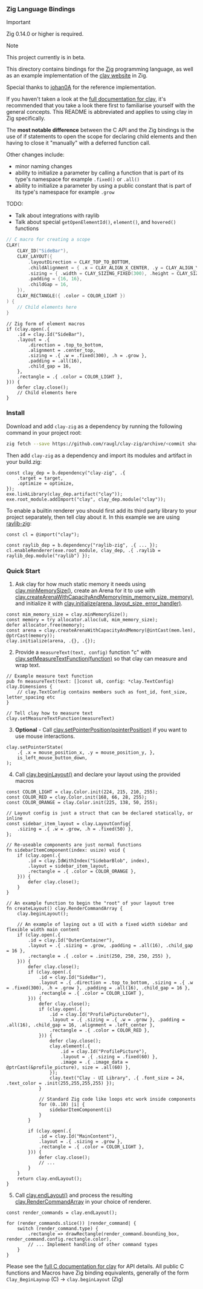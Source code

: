 ### Zig Language Bindings

> [!IMPORTANT]
> Zig 0.14.0 or higher is required.

> [!NOTE]
> This project currently is in beta.

This directory contains bindings for the [Zig](odin-lang.org) programming language, as well as an example implementation of the [clay website](https://nicbarker.com/clay) in Zig.

Special thanks to [johan0A](githubusercontent.com/johan0A) for the reference implementation.

If you haven't taken a look at the [full documentation for clay](https://github.com/nicbarker/clay/blob/main/README.md), it's recommended that you take a look there first to familiarise yourself with the general concepts. This README is abbreviated and applies to using clay in Zig specifically.

The **most notable difference** between the C API and the Zig bindings is the use of if statements to open the scope for declaring child elements and then having to close it "manually" with a deferred function call.

Other changes include:
 - minor naming changes
 - ability to initialize a parameter by calling a function that is part of its type's namespace for example `.fixed()` or `.all()`
 - ability to initialize a parameter by using a public constant that is part of its type's namespace for example `.grow` 

TODO:
 - Talk about integrations with raylib
 - Talk about special `getOpenElementId()`, `element()`, and `hovered()` functions

```c
// C macro for creating a scope
CLAY(
    CLAY_ID("SideBar"),
    CLAY_LAYOUT({
        .layoutDirection = CLAY_TOP_TO_BOTTOM,
        .childAlignment = { .x = CLAY_ALIGN_X_CENTER, .y = CLAY_ALIGN_Y_TOP  },
        .sizing = { .width = CLAY_SIZING_FIXED(300), .height = CLAY_SIZING_GROW() },
        .padding = {16, 16},
        .childGap = 16,
    }),
    CLAY_RECTANGLE({ .color = COLOR_LIGHT })
) {
    // Child elements here
}
```

```zig
// Zig form of element macros
if (clay.open(.{
    .id = clay.Id("SideBar"),
    .layout = .{
        .direction = .top_to_bottom,
        .alignment = .center_top,
        .sizing = .{ .w = .fixed(300), .h = .grow },
        .padding = .all(16),
        .child_gap = 16,
    },
    .rectangle = .{ .color = COLOR_LIGHT },
})) {
    defer clay.close();
    // Child elements here
}
```

### Install

Download and add `clay-zig` as a dependency by running the following command in your project root:
```sh
zig fetch --save https://github.com/raugl/clay-zig/archive/<commit sha>.tar.gz
```
Then add `clay-zig` as a dependency and import its modules and artifact in your build.zig:
```zig
const clay_dep = b.dependency("clay-zig", .{
    .target = target,
    .optimize = optimize,
});
exe.linkLibrary(clay_dep.artifact("clay"));
exe.root_module.addImport("clay", clay_dep.module("clay"));
```
To enable a builtin renderer you should first add its third party library to your project separately, then tell clay about it. In this example we are using [raylib-zig](https://github.com/Not-Nik/raylib-zig):
```zig
const cl = @import("clay");

const raylib_dep = b.dependency("raylib-zig", .{ ... });
cl.enableRenderer(exe.root_module, clay_dep, .{ .raylib = raylib_dep.module("raylib") });
```

### Quick Start

1. Ask clay for how much static memory it needs using [clay.minMemorySize()](https://github.com/nicbarker/clay/blob/main/README.md#clay_minmemorysize), create an Arena for it to use with [clay.createArenaWithCapacityAndMemory(min_memory_size, memory)](https://github.com/nicbarker/clay/blob/main/README.md#clay_createarenawithcapacityandmemory), and initialize it with [clay.initialize(arena, layout_size, error_handler)](https://github.com/nicbarker/clay/blob/main/README.md#clay_initialize).

```zig
const mim_memory_size = clay.minMemorySize();
const memory = try allocator.alloc(u8, mim_memory_size);
defer allocator.free(memory);
const arena = clay.createArenaWithCapacityAndMemory(@intCast(mem.len), @ptrCast(memory));
clay.initialize(arena, .{}, .{});
```

2. Provide a `measureText(text, config)` function "c" with [clay.setMeasureTextFunction(function)](https://github.com/nicbarker/clay/blob/main/README.md#clay_setmeasuretextfunction) so that clay can measure and wrap text.

```zig
// Example measure text function
pub fn measureText(text: []const u8, config: *clay.TextConfig) clay.Dimensions {
    // clay.TextConfig contains members such as font_id, font_size, letter_spacing etc
}

// Tell clay how to measure text
clay.setMeasureTextFunction(measureText)
```

3. **Optional** - Call [clay.setPointerPosition(pointerPosition)](https://github.com/nicbarker/clay/blob/main/README.md#clay_setpointerposition) if you want to use mouse interactions.

```zig
clay.setPointerState(
    .{ .x = mouse_position_x, .y = mouse_position_y, },
    is_left_mouse_button_down,
);
```

4. Call [clay.beginLayout()](https://github.com/nicbarker/clay/blob/main/README.md#clay_beginlayout) and declare your layout using the provided macros

```zig
const COLOR_LIGHT = clay.Color.init(224, 215, 210, 255);
const COLOR_RED = clay.Color.init(168, 66, 28, 255);
const COLOR_ORANGE = clay.Color.init(225, 138, 50, 255);

// Layout config is just a struct that can be declared statically, or inline
const sidebar_item_layout = clay.LayoutConfig{
    .sizing = .{ .w = .grow, .h = .fixed(50) },
};

// Re-useable components are just normal functions
fn sidebarItemComponent(index: usize) void {
    if (clay.open(.{
        .id = clay.IdWithIndex("SidebarBlob", index),
        .layout = sidebar_item_layout,
        .rectangle = .{ .color = COLOR_ORANGE },
    })) {
        defer clay.close();
    }
}

// An example function to begin the "root" of your layout tree
fn createLayout() clay.RenderCommandArray {
    clay.beginLayout();

    // An example of laying out a UI with a fixed width sidebar and flexible width main content
    if (clay.open(.{
        .id = clay.Id("OuterContainer"),
        .layout = .{ .sizing = .grow, .padding = .all(16), .child_gap = 16 },
        .rectangle = .{ .color = .init(250, 250, 250, 255) },
    })) {
        defer clay.close();
        if (clay.open(.{
            .id = clay.Id("SideBar"),
            .layout = .{ .direction = .top_to_bottom, .sizing = .{ .w = .fixed(300), .h = .grow }, .padding = .all(16), .child_gap = 16 },
            .rectangle = .{ .color = COLOR_LIGHT },
        })) {
            defer clay.close();
            if (clay.open(.{
                .id = clay.Id("ProfilePictureOuter"),
                .layout = .{ .sizing = .{ .w = .grow }, .padding = .all(16), .child_gap = 16, .alignment = .left_center },
                .rectangle = .{ .color = COLOR_RED },
            })) {
                defer clay.close();
                clay.element(.{
                    .id = clay.Id("ProfilePicture"),
                    .layout = .{ .sizing = .fixed(60) },
                    .image = .{ .image_data = @ptrCast(&profile_picture), size = .all(60) },
                });
                clay.text("Clay - UI Library", .{ .font_size = 24, .text_color = .init(255,255,255,255) });
            }

            // Standard Zig code like loops etc work inside components
            for (0..10) |i| {
                sidebarItemComponent(i)
            }
        }

        if (clay.open(.{
            .id = clay.Id("MainContent"),
            .layout = .{ .sizing = .grow },
            .rectangle = .{ .color = COLOR_LIGHT },
        })) {
            defer clay.close();
            // ...
        }
    }
    return clay.endLayout();
}
```

5. Call [clay.endLayout()](https://github.com/nicbarker/clay/blob/main/README.md#clay_endlayout) and process the resulting [clay.RenderCommandArray](https://github.com/nicbarker/clay/blob/main/README.md#clay_rendercommandarray) in your choice of renderer.

```zig
const render_commands = clay.endLayout();

for (render_commands.slice()) |render_command| {
    switch (render_command.type) {
        .rectangle => drawRectangle(render_command.bounding_box, render_command.config.rectangle.color),
        // ... Implement handling of other command types
    }
}
```

Please see the [full C documentation for clay](https://github.com/nicbarker/clay/blob/main/README.md) for API details. All public C functions and Macros have Zig binding equivalents, generally of the form `Clay_BeginLayoup` (C) -> `clay.beginLayout` (Zig)
